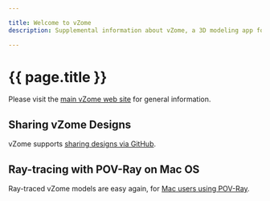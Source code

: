 ```yaml
---

title: Welcome to vZome
description: Supplemental information about vZome, a 3D modeling app for Zometool and other geometries

---
```


# {{ page.title }}

Please visit the [main vZome web site](https://vzome.com) for general information.

## Sharing vZome Designs

vZome supports [sharing designs via GitHub](./sharing.html).

## Ray-tracing with POV-Ray on Mac OS

Ray-traced vZome models are easy again, for [Mac users using POV-Ray](./povray.html).
